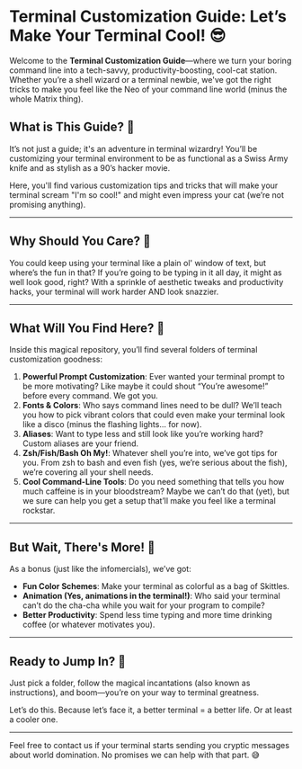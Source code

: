 # Terminal Customization Guide: Let’s Make Your Terminal Cool! 😎

Welcome to the **Terminal Customization Guide**—where we turn your boring command line into a tech-savvy, productivity-boosting, cool-cat station. Whether you’re a shell wizard or a terminal newbie, we've got the right tricks to make you feel like the Neo of your command line world (minus the whole Matrix thing). 

## What is This Guide? 🤔
It’s not just a guide; it's an adventure in terminal wizardry! You’ll be customizing your terminal environment to be as functional as a Swiss Army knife and as stylish as a 90’s hacker movie. 

Here, you'll find various customization tips and tricks that will make your terminal scream "I'm so cool!" and might even impress your cat (we’re not promising anything). 

---

## Why Should You Care? 🧐
You could keep using your terminal like a plain ol' window of text, but where’s the fun in that? If you’re going to be typing in it all day, it might as well look good, right? With a sprinkle of aesthetic tweaks and productivity hacks, your terminal will work harder AND look snazzier.

---

## What Will You Find Here? 📂

Inside this magical repository, you’ll find several folders of terminal customization goodness:

1. **Powerful Prompt Customization**: Ever wanted your terminal prompt to be more motivating? Like maybe it could shout “You’re awesome!” before every command. We got you. 
2. **Fonts & Colors**: Who says command lines need to be dull? We’ll teach you how to pick vibrant colors that could even make your terminal look like a disco (minus the flashing lights... for now).
3. **Aliases**: Want to type less and still look like you’re working hard? Custom aliases are your friend. 
4. **Zsh/Fish/Bash Oh My!**: Whatever shell you’re into, we’ve got tips for you. From zsh to bash and even fish (yes, we’re serious about the fish), we’re covering all your shell needs. 
5. **Cool Command-Line Tools**: Do you need something that tells you how much caffeine is in your bloodstream? Maybe we can’t do that (yet), but we sure can help you get a setup that’ll make you feel like a terminal rockstar. 

---

## But Wait, There's More! 🎁

As a bonus (just like the infomercials), we’ve got:

- **Fun Color Schemes**: Make your terminal as colorful as a bag of Skittles.
- **Animation (Yes, animations in the terminal!)**: Who said your terminal can’t do the cha-cha while you wait for your program to compile?
- **Better Productivity**: Spend less time typing and more time drinking coffee (or whatever motivates you).

---

## Ready to Jump In? 🚀
Just pick a folder, follow the magical incantations (also known as instructions), and boom—you’re on your way to terminal greatness. 

Let’s do this. Because let’s face it, a better terminal = a better life. Or at least a cooler one.

---

Feel free to contact us if your terminal starts sending you cryptic messages about world domination. No promises we can help with that part. 😅

